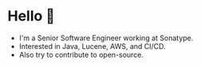 # Hello 👋

 - I'm a Senior Software Engineer working at Sonatype.
 - Interested in Java, Lucene, AWS, and CI/CD.
 - Also try to contribute to open-source.
